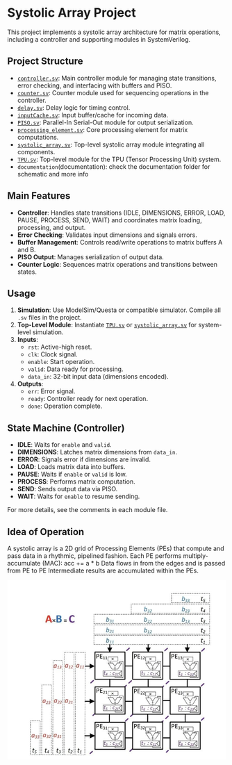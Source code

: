 # Systolic Array Project

This project implements a systolic array architecture for matrix operations, including a controller and supporting modules in SystemVerilog.

## Project Structure

- [`controller.sv`](controller.sv): Main controller module for managing state transitions, error checking, and interfacing with buffers and PISO.
- [`counter.sv`](counter.sv): Counter module used for sequencing operations in the controller.
- [`delay.sv`](delay.sv): Delay logic for timing control.
- [`inputCache.sv`](inputCache.sv): Input buffer/cache for incoming data.
- [`PISO.sv`](PISO.sv): Parallel-In Serial-Out module for output serialization.
- [`processing_element.sv`](processing_element.sv): Core processing element for matrix computations.
- [`systolic_array.sv`](systolic_array.sv): Top-level systolic array module integrating all components.
- [`TPU.sv`](TPU.sv): Top-level module for the TPU (Tensor Processing Unit) system.
- `documentation`(documentation): check the documentation folder for schematic and more info

## Main Features

- **Controller**: Handles state transitions (IDLE, DIMENSIONS, ERROR, LOAD, PAUSE, PROCESS, SEND, WAIT) and coordinates matrix loading, processing, and output.
- **Error Checking**: Validates input dimensions and signals errors.
- **Buffer Management**: Controls read/write operations to matrix buffers A and B.
- **PISO Output**: Manages serialization of output data.
- **Counter Logic**: Sequences matrix operations and transitions between states.

## Usage

1. **Simulation**: Use ModelSim/Questa or compatible simulator. Compile all `.sv` files in the project.
2. **Top-Level Module**: Instantiate [`TPU.sv`](TPU.sv) or [`systolic_array.sv`](systolic_array.sv) for system-level simulation.
3. **Inputs**:
    - `rst`: Active-high reset.
    - `clk`: Clock signal.
    - `enable`: Start operation.
    - `valid`: Data ready for processing.
    - `data_in`: 32-bit input data (dimensions encoded).
4. **Outputs**:
    - `err`: Error signal.
    - `ready`: Controller ready for next operation.
    - `done`: Operation complete.

## State Machine (Controller)

- **IDLE**: Waits for `enable` and `valid`.
- **DIMENSIONS**: Latches matrix dimensions from `data_in`.
- **ERROR**: Signals error if dimensions are invalid.
- **LOAD**: Loads matrix data into buffers.
- **PAUSE**: Waits if `enable` or `valid` is low.
- **PROCESS**: Performs matrix computation.
- **SEND**: Sends output data via PISO.
- **WAIT**: Waits for `enable` to resume sending.

For more details, see the comments in each module file.

## Idea of Operation

A systolic array is a 2D grid of Processing Elements (PEs) that compute and pass data in a rhythmic, pipelined fashion. Each PE performs multiply-accumulate (MAC): acc += a * b Data flows in from the edges and is passed from PE to PE Intermediate results are accumulated within the PEs.

![Systolic array operation](/documentation/systolic%20array.jpg)
